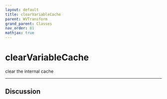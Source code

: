 ```yaml
---
layout: default
title: clearVariableCache
parent: WVTransform
grand_parent: Classes
nav_order: 81
mathjax: true
---
```


#  clearVariableCache

clear the internal cache


---

## Discussion

  
